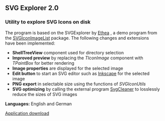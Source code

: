 ## SVG Explorer 2.0

### Utility to explore SVG Icons on disk

The program is based on the SVGExplorer by 
[Ethea](https://www.ethea.it/docs/SVGIconImageList)
, a demo program from the [SVGIconImageList](https://github.com/EtheaDev/SVGIconImageList) package. The following changes and extensions have been implemented:
- **ShellTreeView** component used for directory selection
- **Improved preview** by replacing the *TIconImage* component with *TPaintBox* for better rendering
- **Image properties** are displayed for the selected image
- **Edit button** to start an SVG editor such as [Inkscape](https://inkscape.org/) for the selected image
- **PNG export** in selectable size using the functions of *SVGIconUtils*
- **SVG optimizing** by calling the external program [SvgCleaner](https://github.com/RazrFalcon/svgcleaner) to losslessly reduce the sizes of SVG images 

**Languages:** English and German

[Application download ](https://www.rathlev-home.de/index-e.html?graphtools.html)

